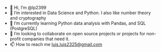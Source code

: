 - 👋 Hi, I’m @lp2399
- 👀 I’m interested in Data Science and Python. I also like number theory and cryptography
- 🌱 I’m currently learning Python data analysis with Pandas, and SQL (PostgreSQL)
- 💞️ I’m looking to collaborate on open source projects or projects for non-profit companies that need it. 
- 📫 How to reach me luis.luis2325@gmail.com

<!---
lp2399/lp2399 is a ✨ special ✨ repository because its `README.md` (this file) appears on your GitHub profile.
You can click the Preview link to take a look at your changes.
--->
